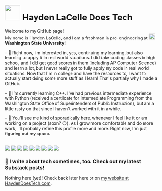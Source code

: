 <!--- Header --->
<h1><img src="https://substackcdn.com/image/fetch/w_96,c_limit,f_auto,q_auto:good,fl_progressive:steep/https%3A%2F%2Fsubstack-post-media.s3.amazonaws.com%2Fpublic%2Fimages%2F51553e4b-f9cf-4c4a-8e42-97d33d89245f_500x500.png" width="50"/> Hayden LaCelle Does Tech</h1>
<p>Welcome to my GitHub page!</br> My name is Hayden LaCelle, and I am a freshman in pre-engineering at <img src="https://upload.wikimedia.org/wikipedia/en/thumb/0/07/Washington_State_Cougars_logo.svg/1200px-Washington_State_Cougars_logo.svg.png" width="20"/> <b>Washington State University</b>!</p>
<!--- Mini biography --->
<p>- 👀 Right now, I'm interested in, yes, continuing my learning, but also learning to apply it in real world situations. I did take coding classes in high school, and I did get good scores in them (including AP Computer Science) and learn a lot, but I never really got to fully apply my code in real world situations. Now that I'm in college and have the resources to, I want to actually start doing some more stuff as I learn! That's partially why I made a GitHub.</p>
<p>- 🌱 I’m currently learning C++. I've had previous intermediate experience with Python (received a certiicate for Intermediate Programming from the Washington State Office of Superintendent of Public Instruction), but am a little rusty on that since I haven't worked with it in a while.</p>
<p>- 💞️ You'll see me kind of sporadically here, whenever I feel like it or am working on a project (soon? 😏). As I grow more comfortable and do more work, I'll probably refine this profile more and more. Right now, I'm just figuring out my space.</p>
<br>
<!--- Social Media Buttons --->
<a href="https://haydendoestech.com"><img src="https://img.shields.io/badge/website-000000?style=for-the-badge&logo=About.me&logoColor=white" /></a>
<a href="https://instagram.com/HaydenDoesTech"><img src="https://img.shields.io/badge/Instagram-E4405F?style=for-the-badge&logo=instagram&logoColor=white" /></a>
<a href="https://facebook.com/HaydenDoesTech"><img src="https://img.shields.io/badge/Facebook-1877F2?style=for-the-badge&logo=facebook&logoColor=white" /></a>
<a href="https://x.com/HaydenDoesTech"><img src="https://img.shields.io/badge/X-000000?style=for-the-badge&logo=x&logoColor=white" /></a>
<a href="https://www.threads.net/@haydendoestech"><img src="https://img.shields.io/badge/Threads-000000?style=for-the-badge&logo=Threads&logoColor=white" /></a>
<a href="https://www.tiktok.com/@haydendoestech"><img src="https://img.shields.io/badge/TikTok-000000?style=for-the-badge&logo=tiktok&logoColor=white" /></a>
<a href="https://www.youtube.com/@HaydenDoesTech"><img src="https://img.shields.io/badge/YouTube-FF0000?style=for-the-badge&logo=youtube&logoColor=white" /></a>
<a href="https://lacelle.org"><img src="https://img.shields.io/badge/LinkedIn-0077B5?style=for-the-badge&logo=linkedin&logoColor=white" /></a>
<a href="mailto:hello@haydendoestech.com"><img src="https://img.shields.io/badge/Gmail-D14836?style=for-the-badge&logo=gmail&logoColor=white" /></a>

<!--- Substack Posts --->
<h3>📌 I write about tech sometimes, too. Check out my latest Substack posts!</h3>
<p>Nothing here (yet)! Check back later here or on <a href="https://haydendoestech.com">my website at HaydenDoesTech.com</a>.</p>



<!--- README.md inspiration!
Inspiration from https://github.com/thmsgbrt/thmsgbrt for the cool header and in-text icon layout.
Inspiration from the default GitHub README.md thing for the mini biography.
Inspiration from https://github.com/abhisheknaiidu/abhisheknaiidu for the overall layout.
Used images from https://github.com/alexandresanlim/Badges4-README.md-Profile for the social media and website links. --->



















<!---
⠀⠀⠀⠀⠀⠀⠀⢀⣀⡀⠀⠀⠀⠀⠀⠀⠀⠀⠀⠀⠀⠀⣀⣤⣤⣀⠀⠀⠀⠀⠀⠀⠀⠀⠀⠀⠀⠀⠀⠀
⠀⠀⠀⠀⠀⡀⣰⡿⠛⠛⠿⢶⣦⣀⠀⢀⣀⣀⣀⣀⣠⡾⠋⠀⠀⠹⣷⣄⣤⣶⡶⠿⠿⣷⡄⠀⠀⠀⠀⠀
⠀⠀⠀⠀⠀⢰⣿⠁⠀⠀⠀⠀⠈⠙⠛⠛⠋⠉⠉⢹⡟⠁⠀⠀⣀⣀⠘⣿⠉⠀⠀⠀⠀⠘⣿⠀⠀⠀⠀⠀
⠀⠀⠀⠀⠀⢸⣿⠀⠀⠀⠀⠀⠀⠀⠀⠀⠀⠀⠀⣿⠁⠀⠀⣾⡋⣽⠿⠛⠿⢶⣤⣤⣤⣤⣿⠀⠀⠀⠀⠀
⠀⠀⠀⠀⠀⢸⣿⡴⠀⠀⠀⠀⠀⠀⠀⠀⠀⠀⠀⢻⣄⡀⠀⢈⣻⡏⠀⠀⠀⠀⣿⣀⠀⠈⠙⣷⠀⠀⠀⠀
⠀⠀⠀⠀⠀⣰⡿⠁⠀⠀⠀⠀⠀⠀⠀⠀⠀⠀⠀⠀⠙⠛⠛⠛⠙⢷⣄⣀⣀⣼⣏⣿⠀⠀⢀⣿⠀⠀⠀⠀
⠀⠀⠀⠀⢸⡟⠀⠀⠀⠀⠀⠀⠀⠀⠀⠀⠀⠀⠀⠀⠀⠀⠀⠀⠀⠀⠉⠙⣿⡉⠉⠁⢀⣠⣿⡇⠀⠀⠀⠀
⠀⠀⠀⠀⣿⠃⠀⠀⠀⠀⠀⠀⠀⠀⠀⠀⠀⠀⠀⠀⠀⠀⠀⠀⠀⠀⠀⠀⠈⠛⠗⠾⠟⠋⢹⣷⠀⠀⠀⠀
⢀⣤⣤⣤⣿⣤⣄⠀⠀⠀⠴⠚⠲⠄⠀⠀⠀⠀⠀⠀⠀⠀⠀⠀⠀⠀⣠⣶⡆⠀⠀⠀⠀⢀⣈⣿⣀⣀⡀⠀
⠀⠀⠀⠈⣿⣠⣾⠟⠛⢷⡄⠀⠀⠀⠀⠀⠀⠀⡤⠶⢦⡀⠀⠀⠀⠀⠹⠯⠃⠀⠀⠀⠈⠉⢩⡿⠉⠉⠉⠁
⠀⠀⣤⡶⠿⣿⣇⠀⠀⠸⣷⠀⠀⠀⠀⠀⠀⠀⠓⠶⠞⠃⠀⠀⠀⠀⠀⠀⠀⠀⠀⠀⠀⢤⣼⣯⣀⣀⠀⠀
⠀⢰⣯⠀⠀⠈⠻⠀⠀⠀⣿⣶⣤⣄⠀⠀⠀⠀⠀⠀⠀⠀⠀⠀⠀⠀⠀⠀⠀⠀⠀⠀⠀⣰⡿⠁⠉⠉⠁⠀
⠀⠀⠙⣷⣄⠀⠀⠀⠀⠀⢀⣀⣀⠙⢿⣆⠀⠀⠀⠀⠀⠀⠀⠀⠀⠀⠀⠀⠀⠀⠀⢈⣿⡿⢷⣄⡀⠀⠀⠀
⠀⠀⠀⠈⠙⣷⠀⠀⠀⣴⠟⠉⠉⠀⠀⣿⣀⣀⠀⠀⠀⠀⠀⠀⠀⠀⢀⣀⣠⣤⣾⠟⠉⠀⠀⠈⠉⠀⠀⠀
⠀⠀⠀⠀⠰⣿⠀⠀⠀⠙⢧⣤⡶⠟⢀⣿⠛⢟⡟⡯⠽⢶⡶⠾⢿⣻⣏⣹⡏⣁⡿⠀⠀⠀⠀⠀⠀⠀⠀⠀
⠀⠀⠀⠀⠀⠹⣷⣄⠀⠀⠀⠀⠀⣠⣾⠏⠀⠀⠙⠛⠛⠋⠀⠀⢀⣽⠟⠛⠖⠛⠀⠀⠀⠀⠀⠀⠀⠀⠀⠀
⠀⠀⠀⠀⠀⠀⠀⠙⠻⠷⠶⠿⠟⠋⠹⣷⣤⣀⡀⠄⣡⣀⣠⣴⡿⠁⠀⠀⠀⠀⠀⠀⠀⠀⠀⠀⠀⠀⠀⠀
⠀⠀⠀⠀⠀⠀⠀⠀⠀⠀⠀⠀⠀⠀⠀⠈⠳⣍⣉⣻⣏⣉⣡⠞⠁⠀⠀⠀⠀⠀⠀⠀⠀⠀⠀⠀⠀⠀⠀⠀
⠀⠀⠀⠀⠀⠀⠀⠀⠀⠀⠀⠀⠀⠀⠀⠀⠀⠀⠀⠀⠈⠁⠀⠀⠀⠀⠀⠀⠀⠀⠀⠀⠀⠀⠀⠀⠀⠀⠀⠀
--->
